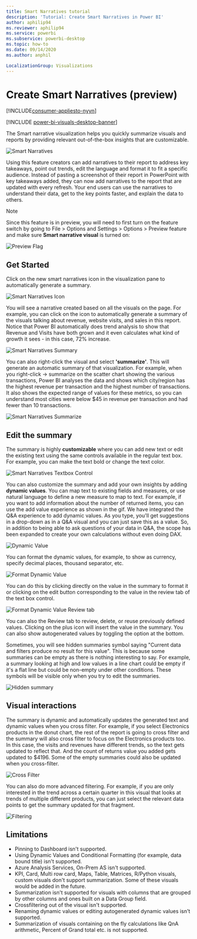 ```yaml
---
title: Smart Narratives tutorial
description: 'Tutorial: Create Smart Narratives in Power BI'
author: aphilip94
ms.reviewer: aphilip94
ms.service: powerbi
ms.subservice: powerbi-desktop
ms.topic: how-to
ms.date: 09/14/2020
ms.author: anphil

LocalizationGroup: Visualizations
---
```

# Create Smart Narratives (preview)

[!INCLUDE[consumer-appliesto-nyyn](../includes/consumer-appliesto-nyyn.md)]    

[!INCLUDE [power-bi-visuals-desktop-banner](../includes/power-bi-visuals-desktop-banner.md)]

The Smart narrative visualization helps you quickly summarize visuals and reports by providing relevant out-of-the-box insights that are customizable.

![Smart Narratives](media/power-bi-visualization-smart-narratives/1.png)

Using this feature creators can add narratives to their report to address key takeaways, point out trends, edit the language and format it to fit a specific audience. Instead of pasting a screenshot of their report in PowerPoint with key takeaways added, they can now add narratives to the report that are updated with every refresh. Your end users can use the narratives to understand their data, get to the key points faster, and explain the data to others.

>[!NOTE]
> Since this feature is in preview, you will need to first turn on the feature switch by going to File > Options and Settings > Options > Preview feature and make sure **Smart narrative visual** is turned on:

![Preview Flag](media/power-bi-visualization-smart-narratives/2.png)

## Get Started 

Click on the new smart narratives icon in the visualization pane to automatically generate a summary.

![Smart Narratives Icon](media/power-bi-visualization-smart-narratives/3.png)

 You will see a narrative created based on all the visuals on the page. For example, you can click on the icon to automatically generate a summary of the visuals talking about revenue, website visits, and sales in this report. Notice that Power BI automatically does trend analysis to show that Revenue and Visits have both grown and it even calculates what kind of growth it sees - in this case, 72% increase.
 
 ![Smart Narratives Summary](media/power-bi-visualization-smart-narratives/4.gif)
 
 You can also right-click the visual and select **'summarize'**. This will generate an automatic summary of that visualization. For example, when you right-click -> summarize on the scatter chart showing the various transactions, Power BI analyses the data and shows which city/region has the highest revenue per transaction and the highest number of transactions. It also shows the expected range of values for these metrics, so you can understand most cities were below $45 in revenue per transaction and had fewer than 10 transactions.
 
  
 ![Smart Narratives Summarize](media/power-bi-visualization-smart-narratives/5.gif)
 
 ## Edit the summary
 
 The summary is highly **customizable** where you can add new text or edit the existing text using the same controls available in the regular text box. For example, you can make the text bold or change the text color.
 
  ![Smart Narratives Textbox Control](media/power-bi-visualization-smart-narratives/6.png)
  
  You can also customize the summary and add your own insights by adding **dynamic values**. You can map text to existing fields and measures, or use natural language to define a new measure to map to text. For example, if you want to add information about the number of returned items, you can use the add value experience as shown in the gif. We have integrated the Q&A experience to add dynamic values. As you type, you'll get suggestions in a drop-down as in a Q&A visual and you can just save this as a value.  So, in addition to being able to ask questions of your data in Q&A, the scope has been expanded to create your own calculations without even doing DAX. 
  
   ![Dynamic Value](media/power-bi-visualization-smart-narratives/7.gif)
  
  You can format the dynamic values, for example, to show as currency, specify decimal places, thousand separator, etc. 
   
   ![Format Dynamic Value](media/power-bi-visualization-smart-narratives/8.gif)
   
   You can do this by clicking directly on the value in the summary to format it or clicking on the edit button corresponding to the value in the review tab of the text box control. 
   
   ![Format Dynamic Value Review tab](media/power-bi-visualization-smart-narratives/9.png)
   
   You can also the Review tab to review, delete, or reuse previously defined values.  Clicking on the plus icon will insert the value in the summary. You can also show autogenerated values by toggling the option at the bottom.

Sometimes, you will see hidden summaries symbol saying "Current data and filters produce no result for this value". This is because some summaries can be empty as there is nothing interesting to say. For example, a summary looking at high and low values in a line chart could be empty if it's a flat line but could be non-empty under other conditions. These symbols will be visible only when you try to edit the summaries.


   ![Hidden summary](media/power-bi-visualization-smart-narratives/10.png)
   
   ## Visual interactions
   The summary is dynamic and automatically updates the generated text and dynamic values when you cross filter. For example, if you select Electronics products in the donut chart, the rest of the report is going to cross filter and the summary will also cross filter to focus on the Electronics products too.  In this case, the visits and revenues have different trends, so the text gets updated to reflect that. And the count of returns value you added gets updated to $4196. Some of the empty summaries could also be updated when you cross-filter.
   
   ![Cross Filter](media/power-bi-visualization-smart-narratives/11.gif)
   
   You can also do more advanced filtering. For example, if you are only interested in the trend across a certain quarter in this visual that looks at trends of multiple different products, you can just select the relevant data points to get the summary updated for that fragment.
   
   ![Filtering ](media/power-bi-visualization-smart-narratives/12.gif)
   
   ## Limitations
   - Pinning to Dashboard isn't supported.
   - Using Dynamic Values and Conditional Formatting (for example, data bound title) isn't supported.
   - Azure Analysis Services, On-Prem AS isn't supported.
   - KPI, Card, Multi row card, Maps, Table, Matrices, R/Python visuals, custom visuals don't support summarization. Some of these visuals would be added in the future.
   - Summarization isn't supported for visuals with columns that are grouped by other columns and ones built on a Data Group field. 
   - Crossfiltering out of the visual isn't supported.
   - Renaming dynamic values or editing autogenerated dynamic values isn't supported.
   - Summarization of visuals containing on the fly calculations like QnA arithmetic, Percent of Grand total etc. is not supported.
   

